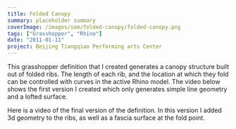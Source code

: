 ```yaml
---
title: Folded Canopy
summary: placeholder summary
coverImage: /images/som/folded-canopy/folded-canopy.png
tags: ["Grasshopper", "Rhino"]
date: "2011-01-11"
project: Beijing Tiangqiao Performing arts Center
---
```


This grasshopper definition that I created generates a canopy structure built out of folded ribs. The length of each rib, and the location at which they fold can be controlled with curves in the active Rhino model. The video below shows the first version I created which only generates simple line geometry and a lofted surface.

Here is a video of the final version of the definition. In this version I added 3d geometry to the ribs, as well as a fascia surface at the fold point.
